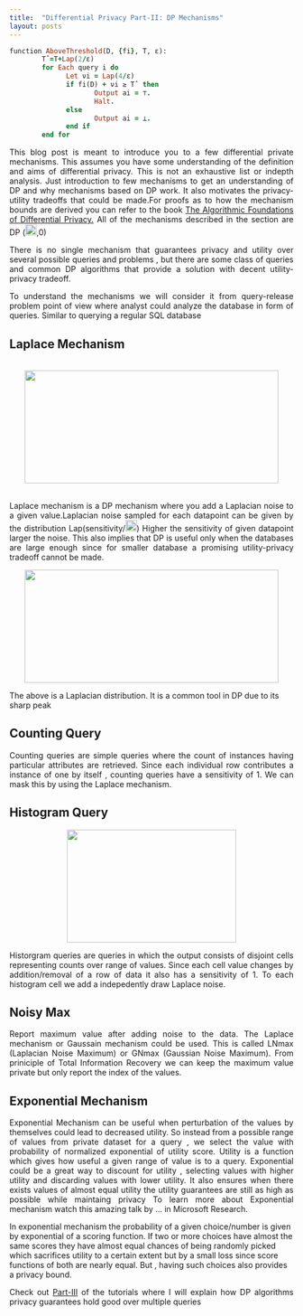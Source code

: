 ```yaml
---
title:  "Differential Privacy Part-II: DP Mechanisms"
layout: posts
---
```


~~~ruby
function AboveThreshold(D, {fi}, T, ε):
        Tˆ=T+Lap(2/ε)
        for Each query i do
              Let νi = Lap(4/ε)
              if fi(D) + νi ≥ Tˆ then
                     Output ai = ⊤.
                     Halt.
              else
                     Output ai = ⊥.
              end if
        end for
~~~

<p style="text-align:justify">This blog post is meant to introduce you to a few differential private mechanisms. This assumes you have some understanding of
   the definition and aims of differential privacy. This is not an exhaustive list or indepth analysis. Just introduction to few
   mechanisms to get an understanding of DP and why mechanisms based on DP work. It also motivates the privacy-utility tradeoffs that could be made.For proofs as to how the mechanism bounds are derived you can refer to the book <a target="__blank" href="https://www.cis.upenn.edu/~aaroth/Papers/privacybook.pdf">The Algorithmic Foundations of Differential Privacy.</a> All of the mechanisms described in the section are DP (<img height="20" width="20" src="https://cdn2.iconfinder.com/data/icons/greek-latin-symbols/24/epsilon-128.png">,0)
</p>

<p style="text-align:justify">There is no single mechanism that guarantees privacy and utility over several possible queries and problems , but there are some class of queries and common DP algorithms that provide a solution with decent utility-privacy tradeoff. </p>

<p style="text-align:justify">To understand the mechanisms we will consider it from query-release problem point of view where analyst could analyze the database in form of queries. Similar to querying a regular SQL database</p>

<h2>Laplace Mechanism</h2>

<br />
<center>
<img height="200px" width="450px" src="https://www.researchgate.net/profile/Arti_Arya2/publication/281467551/figure/fig1/AS:455000661991426@1485492019207/Differential-Privacy.png">
</center>
<br />

<p style="text-align:justify">Laplace mechanism is a DP mechanism where you add a Laplacian noise to a given value.Laplacian noise sampled for each datapoint can be given by the distribution Lap(sensitivity/<img height="20" width="20" src="https://cdn2.iconfinder.com/data/icons/greek-latin-symbols/24/epsilon-128.png">)  Higher the sensitivity of given datapoint larger the noise. This also implies that DP is useful only when the databases are large enough since for smaller database a promising utility-privacy tradeoff cannot be made.</p>


<div style="text-align:center">
<img height="200px" width="450px" src="https://upload.wikimedia.org/wikipedia/commons/thumb/e/e1/Laplace_distribution_pdf.svg/1280px-Laplace_distribution_pdf.svg.png">
</div>

<p>The above is a Laplacian distribution. It is a common tool in DP due to its sharp peak</p>

<h2>Counting Query</h2>
<p style="text-align:justify">Counting queries are simple queries where the count of instances having particular attributes are retrieved. Since each individual row contributes a instance of one by itself , counting queries have a sensitivity of 1. We can mask this by using the Laplace mechanism.

<h2>Histogram Query</h2>
<center>
<img height="200px" width="300px" src="https://png.pngtree.com/svg/20170418/759297958b.png">
</center>
<p style="text-align:justify">Historgram queries are queries in which the output consists of disjoint cells representing counts over range of values. Since each cell value changes by addition/removal of a row of data it also has a sensitivity of 1. To each histogram cell we add a indepedently draw Laplace noise.
</p>

<h2>Noisy Max</h2>
<p style="text-align:justify">Report maximum value after adding noise to the data. The Laplace mechanism or Gaussain mechanism could be used. This is called LNmax (Laplacian Noise Maximum) or GNmax (Gaussian Noise Maximum). From priniciple of Total Information Recovery we can keep the maximum value private but only report the index of the values.</p>
<h2>Exponential Mechanism</h2>
<p style="text-align:justify">Exponential Mechanism can be useful when perturbation of the values by themselves could lead to decreased utility. So instead from a possible range of values from private dataset for a query , we select the value with probability of normalized exponential of utility score. Utility is a function which gives how useful a given range of value is to a query. Exponential could be a great way to discount for utility , selecting values with higher utility and discarding values with lower utility. It also ensures when there exists values of almost equal utility the utility guarantees are still as high as possible while maintaing privacy
To learn more about Exponential mechanism watch this amazing <a href="https://www.youtube.com/watch?v=-BmTopi6faY"></a> talk by  ... in Microsoft Research.</p>
<p>In exponential mechanism the probability of a given choice/number is given by exponential of a scoring function. If two or more choices have almost the same scores they have almost equal chances of being randomly picked which sacrifices utility to a certain extent but by a small loss since score functions of both are nearly equal. But , having such choices also provides a privacy bound.</p>


<p style="text-align:justify">Check out <a href="https://kamathhrishi.github.io/Blog/Posts/DPComposition">Part-III</a> of the tutorials where I will explain how DP algorithms privacy guarantees hold good over multiple queries</p>
